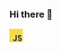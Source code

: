 ### Hi there 👋

<svg xmlns="http://www.w3.org/2000/svg" width="24px" height="24px" viewBox="0 0 24 24">
  <g fill="none" fill-rule="evenodd">
    <rect width="24" height="24" fill="#F1DC50"/>
    <path stroke="#333" stroke-width="2" d="M12,11 C12,15.749205 12,18.4158717 12,19 C12,19.8761925 11.4771235,21 10,21 C7.61461794,21 7.5,19 7.5,19 M20.7899648,13.51604 C20.1898831,12.5053467 19.3944074,12 18.4035378,12 C16.8563489,12 16,13 16,14 C16,15 16.5,16 18.5084196,16.5 C19.7864643,16.8181718 21,17.5 21,19 C21,20.5 19.6845401,21 18.5,21 C16.9861609,21 15.9861609,20.3333333 15.5,19"/>
  </g>
</svg>

<!--
**AndreyChelnokov/AndreyChelnokov** is a ✨ _special_ ✨ repository because its `README.md` (this file) appears on your GitHub profile.

Here are some ideas to get you started:

- 🔭 I’m currently working on ...
- 🌱 I’m currently learning ...
- 👯 I’m looking to collaborate on ...
- 🤔 I’m looking for help with ...
- 💬 Ask me about ...
- 📫 How to reach me: ...
- 😄 Pronouns: ...
- ⚡ Fun fact: ...
-->
